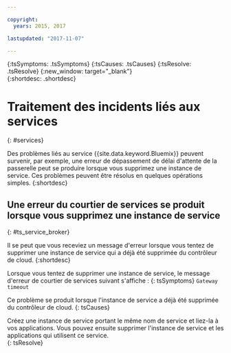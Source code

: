 ```yaml
---

copyright:
  years: 2015, 2017

lastupdated: "2017-11-07"

---
```



{:tsSymptoms: .tsSymptoms}
{:tsCauses: .tsCauses}
{:tsResolve: .tsResolve}
{:new_window: target="_blank"}  
{:shortdesc: .shortdesc}


# Traitement des incidents liés aux services
{: #services}

Des problèmes liés au service {{site.data.keyword.Bluemix}} peuvent survenir, par exemple, une erreur de dépassement de délai d'attente de la passerelle peut se produire lorsque vous supprimez une instance de service. Ces problèmes peuvent être résolus en quelques opérations simples.
{:shortdesc}

## Une erreur du courtier de services se produit lorsque vous supprimez une instance de service
{: #ts_service_broker}

Il se peut que vous receviez un message d'erreur lorsque vous tentez de supprimer une instance de service qui a déjà été supprimée du contrôleur de cloud.
{:shortdesc}

Lorsque vous tentez de supprimer une instance de service, le message d'erreur de courtier de services suivant s'affiche :
{: tsSymptoms}
`Gateway timeout`

Ce problème se produit lorsque l'instance de service a déjà été supprimée du contrôleur de cloud.
{: tsCauses}

Créez une instance de service portant le même nom de service et liez-la à vos applications. Vous pouvez ensuite supprimer l'instance de service et les applications qui utilisent ce service.   
{: tsResolve}
